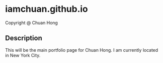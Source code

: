 # iamchuan.github.io
 Copyright @ Chuan Hong
 
## Description
This will be the main portfolio page for Chuan Hong. I am
currently located in New York City.


